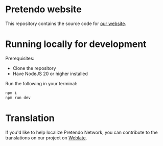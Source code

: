 # Pretendo website

This repository contains the source code for [our website](https://pretendo.network).

# Running locally for development

Prerequisites:
- Clone the repository
- Have NodeJS 20 or higher installed

Run the following in your terminal:
```bash
npm i
npm run dev
```

# Translation

If you'd like to help localize Pretendo Network, you can contribute to the translations on our project on [Weblate](https://hosted.weblate.org/engage/pretendonetwork/).
